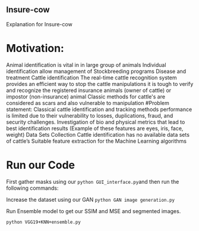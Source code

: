 ## Insure-cow
Explanation for Insure-cow


# Motivation:
Animal identification is vital in in large group of animals 
Individual identification allow management of 
Stockbreeding programs 
Disease and treatment 
Cattle identification
The real-time cattle recognition system provides an efficient way to stop the cattle manipulations
it is tough to verify and recognize the registered insurance animals (owner of cattle) or impostor (non-insurance) animal
Classic methods for cattle's are considered as scars and also vulnerable to manipulation
#Problem statement:
Classical cattle identification and tracking methods performance is limited due to their vulnerability to losses, duplications, fraud, and security challenges.
Investigation of bio and physical metrics that lead to best identification results (Example of these features are eyes, iris, face, weight) 
Data Sets Collection 
Cattle identification has no available data sets of cattle’s 
Suitable feature extraction for the Machine Learning algorithms


# Run our Code

First gather masks using our ``` python GUI_interface.py ```and then run the following commands:

Increase the dataset using our GAN
```python GAN image generation.py```


Run Ensemble model to get our SSIM and MSE and segmented images.

```python VGG19+KNN+ensemble.py```

